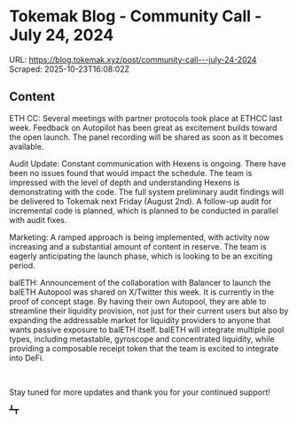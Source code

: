 # Tokemak Blog - Community Call - July 24, 2024

URL: https://blog.tokemak.xyz/post/community-call---july-24-2024
Scraped: 2025-10-23T16:08:02Z

## Content

ETH CC: Several meetings with partner protocols took place at ETHCC last week. Feedback on Autopilot has been great as excitement builds toward the open launch. The panel recording will be shared as soon as it becomes available.

Audit Update: Constant communication with Hexens is ongoing. There have been no issues found that would impact the schedule. The team is impressed with the level of depth and understanding Hexens is demonstrating with the code. The full system preliminary audit findings will be delivered to Tokemak next Friday (August 2nd). A follow-up audit for incremental code is planned, which is planned to be conducted in parallel with audit fixes.

Marketing: A ramped approach is being implemented, with activity now increasing and a substantial amount of content in reserve. The team is eagerly anticipating the launch phase, which is looking to be an exciting period.

balETH: Announcement of the collaboration with Balancer to launch the balETH Autopool was shared on X/Twitter this week. It is currently in the proof of concept stage. By having their own Autopool, they are able to streamline their liquidity provision, not just for their current users but also by expanding the addressable market for liquidity providers to anyone that wants passive exposure to balETH itself. balETH will integrate multiple pool types, including metastable, gyroscope and concentrated liquidity, while providing a composable receipt token that the team is excited to integrate into DeFi.

‍

Stay tuned for more updates and thank you for your continued support!

┻┳

‍